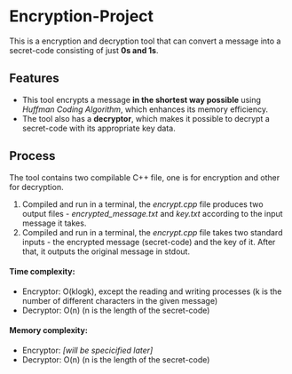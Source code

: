 # Encryption-Project

This is a encryption and decryption tool that can convert a message into a secret-code consisting of just **0s and 1s**.

## Features
- This tool encrypts a message **in the shortest way possible** using *Huffman Coding Algorithm*, which enhances its memory efficiency.
- The tool also has a **decryptor**, which makes it possible to decrypt a secret-code with its appropriate key data.

## Process
The tool contains two compilable C++ file, one is for encryption and other for decryption. 
1. Compiled and run in a terminal, the *encrypt.cpp* file produces two output files - *encrypted_message.txt* and *key.txt* according to the input message it takes.
2. Compiled and run in a terminal, the *encrypt.cpp* file takes two standard inputs - the encrypted message (secret-code) and the key of it. After that, it outputs the original message in stdout. 

#### Time complexity:
- Encryptor: O(klogk), except the reading and writing processes (k is the number of different characters in the given message)
- Decryptor: O(n) (n is the length of the secret-code)

#### Memory complexity:
- Encryptor: *[will be specicified later]*
- Decryptor: O(n) (n is the length of the secret-code)
